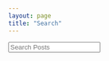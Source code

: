 ```yaml
---
layout: page
title: "Search"
---		
```

<div class="stork-wrapper" style="margin-bottom:14px;">
  	<input data-stork="iwt" class="stork-input" placeholder="Search Posts" />
  		<div data-stork="iwt-output" class="stork-output"></div>
</div>

<script src="https://iwebthings.jenett.org/stork/stork.js"></script>
<script>
stork.initialize("/stork/stork.wasm")
stork.register("iwt", "/stork/iwt.st")
</script>